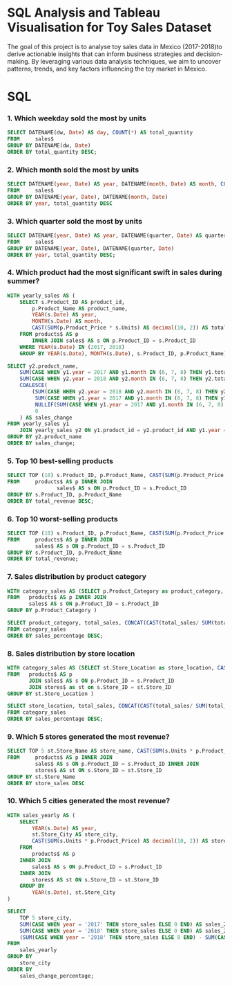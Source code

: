 # SQL Analysis and Tableau Visualisation for Toy Sales Dataset
The goal of this project is to analyse toy sales data in Mexico (2017-2018)to derive actionable insights that can inform business strategies and decision-making. By leveraging various data analysis techniques, we aim to uncover patterns, trends, and key factors influencing the toy market in Mexico.

# SQL
### 1. Which weekday sold the most by units
````sql
SELECT DATENAME(dw, Date) AS day, COUNT(*) AS total_quantity
FROM     sales$
GROUP BY DATENAME(dw, Date)
ORDER BY total_quantity DESC;
````
### 2. Which month sold the most by units
````sql
SELECT DATENAME(year, Date) AS year, DATENAME(month, Date) AS month, COUNT(*) AS total_quantity
FROM     sales$
GROUP BY DATENAME(year, Date), DATENAME(month, Date)
ORDER BY year, total_quantity DESC
````
### 3. Which quarter sold the most by units 
````sql
SELECT DATENAME(year, Date) AS year, DATENAME(quarter, Date) AS quarter, COUNT(*) AS total_quantity
FROM     sales$
GROUP BY DATENAME(year, Date), DATENAME(quarter, Date)
ORDER BY year, total_quantity DESC;
````
### 4. Which product had the most significant swift in sales during summer? 
````sql
WITH yearly_sales AS (
    SELECT s.Product_ID AS product_id,
        p.Product_Name AS product_name,
        YEAR(s.Date) AS year,
        MONTH(s.Date) AS month,
        CAST(SUM(p.Product_Price * s.Units) AS decimal(10, 2)) AS total_revenue
    FROM products$ AS p
        INNER JOIN sales$ AS s ON p.Product_ID = s.Product_ID
    WHERE YEAR(s.Date) IN (2017, 2018)
    GROUP BY YEAR(s.Date), MONTH(s.Date), s.Product_ID, p.Product_Name)

SELECT y2.product_name,
    SUM(CASE WHEN y1.year = 2017 AND y1.month IN (6, 7, 8) THEN y1.total_revenue ELSE 0 END) AS summer_2017,
    SUM(CASE WHEN y2.year = 2018 AND y2.month IN (6, 7, 8) THEN y2.total_revenue ELSE 0 END) AS summer_2018,
    COALESCE(
        (SUM(CASE WHEN y2.year = 2018 AND y2.month IN (6, 7, 8) THEN y2.total_revenue ELSE 0 END) - 
         SUM(CASE WHEN y1.year = 2017 AND y1.month IN (6, 7, 8) THEN y1.total_revenue ELSE 0 END)) *100/
         NULLIF(SUM(CASE WHEN y1.year = 2017 AND y1.month IN (6, 7, 8) THEN y1.total_revenue ELSE 0 END), 0),
         0
    ) AS sales_change
FROM yearly_sales y1
    JOIN yearly_sales y2 ON y1.product_id = y2.product_id AND y1.year = 2017 AND y2.year = 2018
GROUP BY y2.product_name
ORDER BY sales_change;
````
### 5. Top 10 best-selling products
````sql
SELECT TOP (10) s.Product_ID, p.Product_Name, CAST(SUM(p.Product_Price * s.Units) AS decimal(10, 2)) AS total_revenue
FROM     products$ AS p INNER JOIN
                sales$ AS s ON p.Product_ID = s.Product_ID
GROUP BY s.Product_ID, p.Product_Name
ORDER BY total_revenue DESC; 
````
### 6. Top 10 worst-selling products 
````sql
SELECT TOP (10) s.Product_ID, p.Product_Name, CAST(SUM(p.Product_Price * s.Units) AS decimal(10, 2)) AS total_revenue
FROM     products$ AS p INNER JOIN
         sales$ AS s ON p.Product_ID = s.Product_ID
GROUP BY s.Product_ID, p.Product_Name
ORDER BY total_revenue;
````
### 7. Sales distribution by product category
````sql
WITH category_sales AS (SELECT p.Product_Category as product_category, CAST(SUM(s.Units * p.Product_Price) AS decimal(10, 2)) AS total_sales
FROM   products$ AS p INNER JOIN
       sales$ AS s ON p.Product_ID = s.Product_ID
GROUP BY p.Product_Category )

SELECT product_category, total_sales, CONCAT(CAST(total_sales/ SUM(total_sales) OVER () * 100 AS decimal(10, 2)), '%')AS sales_percentage
FROM category_sales
ORDER BY sales_percentage DESC;
````
### 8. Sales distribution by store location
````sql
WITH category_sales AS (SELECT st.Store_Location as store_location, CAST(SUM(s.Units * p.Product_Price) AS decimal(10, 2)) AS total_sales
FROM   products$ AS p
       JOIN sales$ AS s ON p.Product_ID = s.Product_ID
       JOIN stores$ as st on s.Store_ID = st.Store_ID
GROUP BY st.Store_Location )

SELECT store_location, total_sales, CONCAT(CAST(total_sales/ SUM(total_sales) OVER () * 100 AS decimal(10, 2)), '%')AS sales_percentage
FROM category_sales
ORDER BY sales_percentage DESC;
````
### 9. Which 5 stores generated the most revenue? 
````sql
SELECT TOP 5 st.Store_Name AS store_name, CAST(SUM(s.Units * p.Product_Price) AS decimal(10, 2)) AS store_sales
FROM     products$ AS p INNER JOIN
         sales$ AS s ON p.Product_ID = s.Product_ID INNER JOIN
         stores$ AS st ON s.Store_ID = st.Store_ID
GROUP BY st.Store_Name
ORDER BY store_sales DESC
````
### 10. Which 5 cities generated the most revenue? 
````sql
WITH sales_yearly AS (
    SELECT 
        YEAR(s.Date) AS year,
        st.Store_City AS store_city,
        CAST(SUM(s.Units * p.Product_Price) AS decimal(10, 2)) AS store_sales
    FROM     
        products$ AS p 
    INNER JOIN
        sales$ AS s ON p.Product_ID = s.Product_ID 
    INNER JOIN
        stores$ AS st ON s.Store_ID = st.Store_ID
    GROUP BY 
        YEAR(s.Date), st.Store_City
)

SELECT 
    TOP 5 store_city, 
    SUM(CASE WHEN year = '2017' THEN store_sales ELSE 0 END) AS sales_2017, 
    SUM(CASE WHEN year = '2018' THEN store_sales ELSE 0 END) AS sales_2018, 
    (SUM(CASE WHEN year = '2018' THEN store_sales ELSE 0 END) - SUM(CASE WHEN year = '2017' THEN store_sales ELSE 0 END)) * 100.0 / NULLIF(SUM(CASE WHEN year = '2017' THEN store_sales ELSE 0 END), 0) AS sales_change_percentage
FROM 
    sales_yearly
GROUP BY 
    store_city
ORDER BY 
    sales_change_percentage;
````




